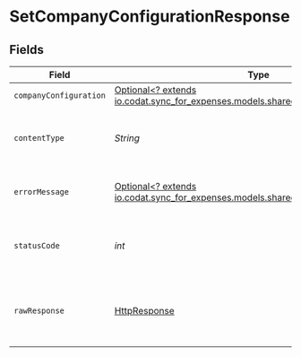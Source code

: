 # SetCompanyConfigurationResponse


## Fields

| Field                                                                                                                            | Type                                                                                                                             | Required                                                                                                                         | Description                                                                                                                      |
| -------------------------------------------------------------------------------------------------------------------------------- | -------------------------------------------------------------------------------------------------------------------------------- | -------------------------------------------------------------------------------------------------------------------------------- | -------------------------------------------------------------------------------------------------------------------------------- |
| `companyConfiguration`                                                                                                           | [Optional<? extends io.codat.sync_for_expenses.models.shared.CompanyConfiguration>](../../models/shared/CompanyConfiguration.md) | :heavy_minus_sign:                                                                                                               | Success                                                                                                                          |
| `contentType`                                                                                                                    | *String*                                                                                                                         | :heavy_check_mark:                                                                                                               | HTTP response content type for this operation                                                                                    |
| `errorMessage`                                                                                                                   | [Optional<? extends io.codat.sync_for_expenses.models.shared.ErrorMessage>](../../models/shared/ErrorMessage.md)                 | :heavy_minus_sign:                                                                                                               | The request made is not valid.                                                                                                   |
| `statusCode`                                                                                                                     | *int*                                                                                                                            | :heavy_check_mark:                                                                                                               | HTTP response status code for this operation                                                                                     |
| `rawResponse`                                                                                                                    | [HttpResponse<InputStream>](https://docs.oracle.com/en/java/javase/11/docs/api/java.net.http/java/net/http/HttpResponse.html)    | :heavy_check_mark:                                                                                                               | Raw HTTP response; suitable for custom response parsing                                                                          |